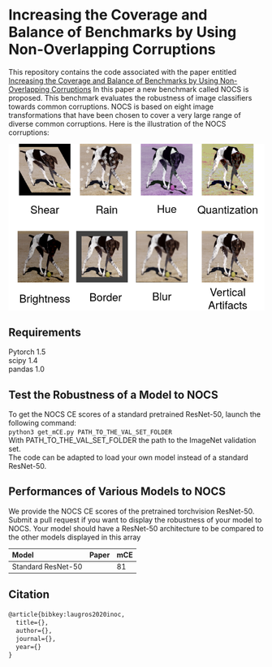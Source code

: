 # Increasing the Coverage and Balance of Benchmarks by Using Non-Overlapping Corruptions
This repository contains the code associated with the paper entitled [Increasing the Coverage and Balance of Benchmarks by Using Non-Overlapping Corruptions](https://linktothepaper)
In this paper a new benchmark called NOCS is proposed. This benchmark evaluates the robustness of image classifiers towards common corruptions.
NOCS is based on eight image transformations that have been chosen to cover a very large range of diverse common corruptions. Here is the illustration of the NOCS corruptions:


<img align="center" src="illustrations/benchmark_illustration.png" width="700">


## Requirements
Pytorch 1.5<br/>
scipy 1.4<br/>
pandas 1.0

## Test the Robustness of a Model to NOCS
To get the NOCS CE scores of a standard pretrained ResNet-50, launch the following command: <br/>
`python3 get_mCE.py PATH_TO_THE_VAL_SET_FOLDER`<br/>
With PATH_TO_THE_VAL_SET_FOLDER the path to the ImageNet validation set.<br/>
The code can be adapted to load your own model instead of a standard ResNet-50.<br/>


## Performances of Various Models to NOCS
We provide the NOCS CE scores of the pretrained torchvision ResNet-50.<br/>
Submit a pull request if you want to display the robustness of your model to NOCS. Your model should have a ResNet-50 architecture to be compared to the other models displayed in this array <br/>

| Model     | Paper    | mCE   |
| :------------- | :------------- | :------------- |
| Standard ResNet-50       |        | 81     |

## Citation

    @article{bibkey:laugros2020inoc,
      title={},
      author={},
      journal={},
      year={}
    }
